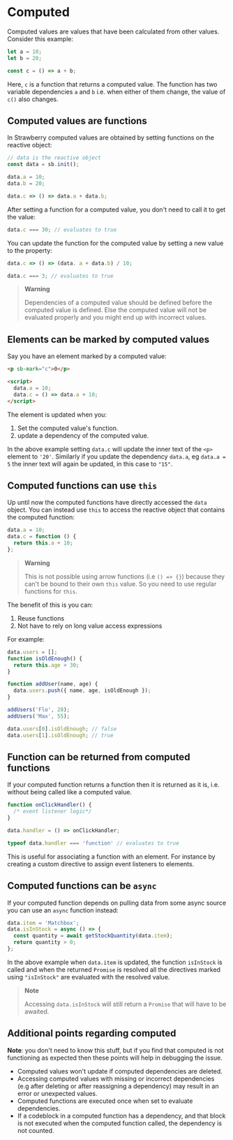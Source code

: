 # Computed

Computed values are values that have been calculated from other values. Consider this example:

```javascript
let a = 10;
let b = 20;

const c = () => a + b;
```

Here, `c` is a function that returns a computed value. The function has two
variable dependencies `a` and `b` i.e. when either of them change, the value of
`c()` also changes.

## Computed values are functions

In Strawberry computed values are obtained by setting functions on the reactive object:

```javascript
// data is the reactive object
const data = sb.init();

data.a = 10;
data.b = 20;

data.c => () => data.a + data.b;
```

After setting a function for a computed value, you don't need to call it to get
the value:

```javascript
data.c === 30; // evaluates to true
```

You can update the function for the computed value by setting a new value to the
property:

```javascript
data.c => () => (data. a + data.b) / 10;

data.c === 3; // evaluates to true
```

> **Warning**
>
> Dependencies of a computed value should be defined before the computed value
> is defined. Else the computed value will not be evaluated properly and you
> might end up with incorrect values.

## Elements can be marked by computed values

Say you have an element marked by a computed value:

```html
<p sb-mark="c">0</p>

<script>
  data.a = 10;
  data.c = () => data.a + 10;
</script>
```

The element is updated when you:

1. Set the computed value's function.
2. update a dependency of the computed value.

In the above example setting `data.c` will update the inner text of the `<p>`
element to `'20'`. Similarly if you update the dependency `data.a`, eg
`data.a = 5` the inner text will again be updated, in this case to `"15"`.

## Computed functions can use `this`

Up until now the computed functions have directly accessed the `data` object. You
can instead use `this` to access the reactive object that contains the computed
function:

```javascript
data.a = 10;
data.c = function () {
  return this.a + 10;
};
```

> **Warning**
>
> This is not possible using arrow functions (i.e `() => {}`) because they can't
> be bound to their own `this` value. So you need to use regular functions for
> `this`.

The benefit of this is you can:

1. Reuse functions
2. Not have to rely on long value access expressions

For example:

```javascript
data.users = [];
function isOldEnough() {
  return this.age > 30;
}

function addUser(name, age) {
  data.users.push({ name, age, isOldEnough });
}

addUsers('Flo', 28);
addUsers('Max', 55);

data.users[0].isOldEnough; // false
data.users[1].isOldEnough; // true
```

## Function can be returned from computed functions

If your computed function returns a function then it is returned as it is, i.e.
without being called like a computed value.

```javascript
function onClickHandler() {
  /* event listener logic*/
}

data.handler = () => onClickHandler;

typeof data.handler === 'function' // evaluates to true
```

This is useful for associating a function with an element. For instance by
creating a custom directive to assign event listeners to elements.

## Computed functions can be `async`

If your computed function depends on pulling data from some async source you
can use an `async` function instead:

```javascript
data.item = 'Matchbox';
data.isInStock = async () => {
  const quantity = await getStockQuantity(data.item);
  return quantity > 0;
};
```

In the above example when `data.item` is updated, the function `isInStock` is
called and when the returned `Promise` is resolved all the directives marked
using `"isInStock"` are evaluated with the resolved value.

> **Note**
>
> Accessing `data.isInStock` will still return a `Promise` that will have to be
> awaited.

## Additional points regarding computed

**Note**: you don't need to know this stuff, but if you find that computed is not
functioning as expected then these points will help in debugging the issue.

- Computed values won't update if computed dependencies are deleted.
- Accessing computed values with missing or incorrect dependencies (e.g after
  deleting or after reassigning a dependency) may result in an error or
  unexpected values.
- Computed functions are executed once when set to evaluate dependencies.
- If a codeblock in a computed function has a dependency, and that block is not
  executed when the computed function called, the dependency is not counted.
